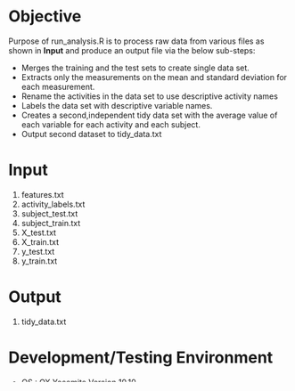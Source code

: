 # Objective 

Purpose of run_analysis.R is to process raw data from various files as shown in **Input** and produce an output file via the below sub-steps:  
+ Merges the training and the test sets to create single data set.
+ Extracts only the measurements on the mean and standard deviation for each measurement.
+ Rename the activities in the data set to use descriptive activity names
+ Labels the data set with descriptive variable names. 
+ Creates a second,independent tidy data set with the average value of each variable for each activity and each subject.
+ Output second dataset to tidy_data.txt

# Input

1. features.txt
2. activity_labels.txt
3. subject_test.txt
4. subject_train.txt
5. X_test.txt
6. X_train.txt 
7. y_test.txt
8. y_train.txt

# Output

1. tidy_data.txt

# Development/Testing Environment

+ OS : OX Yosemite Version 10.10
+ Memory : 4GB
+ R Version : Version 3.2.2 (2015-08-14)
+ Non Base Packages: dplyr_0.4.3, plyr_1.8.3  

# Execution Steps

1. Unzip data package to your preferred directory ex: `<your_home_directory>`
2. Copy **all files and folder from package** parent folder follow original layout and put them **directly under** your R working folder ( as per `getwd()` )
3. Copy the script `run_analysis.R` to your R working folder
4. `source(“run_analysis.R”)` to run
5. Check output tidy_data.txt at working directory (the file will be overwritten each time step 4 is run)

# High Level View Of The Script
The script is single file script which containing the codes to carry out all the needed steps with no other embedded functions. While the script is commented appropriately at right place to aid understanding, it would be beneficial to have the high level structure in mind



```

. LOAD needed libraries

. READ raw data files into memory

+ Get ready by constructing transitioning dataframes (building blocks)


# Preprocessing of building blocks

	# Extract variable labels from raw file

	# Replace column names with valid labels

	# Extracts only the measurements on mean and standard deviation


# Combine building to form first draft of tidy data


# Replace activities code with descriptive activity names


# Discard objects deemed not needed anymore to free memory might help 
# when deal with very huge files on limited resource machine


# rearrange data set before rename fields


# Relabels the data set with descriptive variable names.


# Average of each variable for each activity and each subject to create second data frame


# output final data frame into text file

# End

```
 




  



